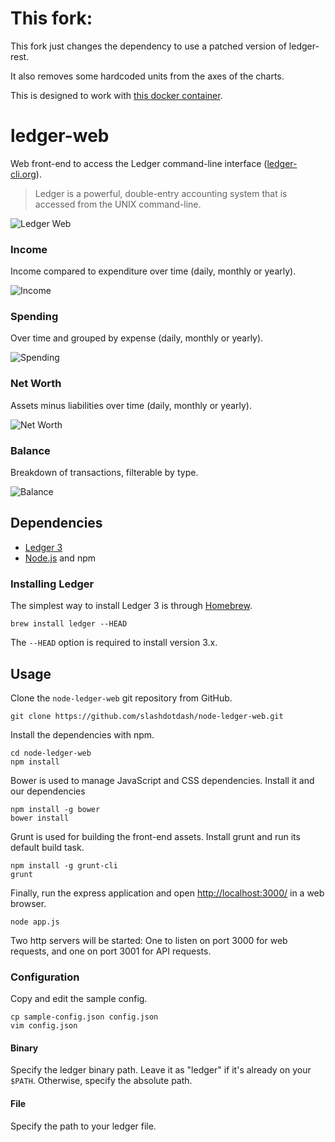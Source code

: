 # This fork:

This fork just changes the dependency to use a patched version of ledger-rest.

It also removes some hardcoded units from the axes of the charts.

This is designed to work with [this docker container](https://github.com/lemonlaug/docker-ledger-web).

# ledger-web

Web front-end to access the Ledger command-line interface ([ledger-cli.org](http://ledger-cli.org/)).

> Ledger is a powerful, double-entry accounting system that is accessed from the UNIX command-line.

![Ledger Web](doc/home-preview.png)

### Income

Income compared to expenditure over time (daily, monthly or yearly).

![Income](doc/income-preview.png)

### Spending

Over time and grouped by expense (daily, monthly or yearly).

![Spending](doc/spending-preview.png)

### Net Worth

Assets minus liabilities over time (daily, monthly or yearly).

![Net Worth](doc/net-worth-preview.png)

### Balance

Breakdown of transactions, filterable by type.

![Balance](doc/balance-preview.png)

## Dependencies

  * [Ledger 3](http://ledger-cli.org/)
  * [Node.js](nodejs.org) and npm

### Installing Ledger

The simplest way to install Ledger 3 is through [Homebrew](http://mxcl.github.com/homebrew/).

    brew install ledger --HEAD

The `--HEAD` option is required to install version 3.x.

## Usage

Clone the `node-ledger-web` git repository from GitHub.

    git clone https://github.com/slashdotdash/node-ledger-web.git

Install the dependencies with npm.

    cd node-ledger-web
    npm install

Bower is used to manage JavaScript and CSS dependencies. Install it and our dependencies

    npm install -g bower
    bower install

Grunt is used for building the front-end assets. Install grunt and run its default build task.

    npm install -g grunt-cli
    grunt

Finally, run the express application and open [http://localhost:3000/](http://localhost:3000/) in a web browser.

    node app.js

Two http servers will be started: One to listen on port 3000 for web requests, and one on port 3001 for API requests.

### Configuration

Copy and edit the sample config.

    cp sample-config.json config.json
    vim config.json

#### Binary

Specify the ledger binary path. Leave it as "ledger" if it's already on your `$PATH`. Otherwise, specify the absolute path.

#### File

Specify the path to your ledger file.

